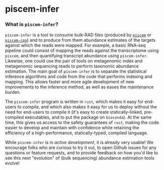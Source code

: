 # piscem-infer

### What is `piscem-infer`?

`piscem-infer` is a tool to consume bulk-RAD files (produced by [`piscem`](https://github.com/COMBINE-lab/piscem) or [`piscem-cpp`](https://github.com/COMBINE-lab/piscem-cpp)) 
and to produce from them abundance estimates of the targets against which the reads were mapped.  For example, a basic RNA-seq pipeline could consist of mapping the reads 
against the transcriptome using `piscem`, and then quantifying transcript abundance using `piscem-infer`.  Likewise, one could use the pair of tools on metagenomic index and 
metagenomic sequencing reads to perform taxonomic abundance estimation.  The main goal of `piscem-infer` is to separate the statistical inference algorithms and code from the 
code that performs indexing and mapping.  This allows faster and more agile development of new improvements to the inference method, as well as eases the maintenance burden.

The `piscem-infer` program is written in `rust`, which makes it easy for end-users to compile, and which also makes it easy for us to deploy without the need for end-users 
to compile it (it's easy to create statically-linked, pre-compiled executables, and to put the package on `bioconda`). At the same time, this gives us access to the safety 
guarantees of `rust`, making the code easier to develop and maintain with confidence while retaining the efficiency of a high-performance, statically-typed, compiled language.

While `piscem-infer` is in *active development*, it is already very usable! We encourage folks who are curious to try it out, to open Github issues for any questions or feature
requests, and to provide feedback on how you'd like to see this next "evolution" of (bulk sequencing) abundance estimation tools evolve!
